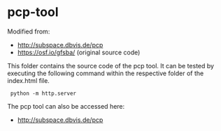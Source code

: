 # pcp-tool

Modified from:
- http://subspace.dbvis.de/pcp 
- https://osf.io/gfsba/ (original source code)

This folder contains the source code of the pcp tool. It can be tested by executing the following command within the respective folder of the index.html file.

	 python -m http.server

The pcp tool can also be accessed here: 

- http://subspace.dbvis.de/pcp 

